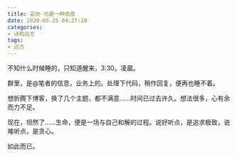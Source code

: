 ```yaml
---
title: 妥协-也是一种态度
date: 2020-05-25 04:27:20
categories:
- 诗和远方
tags:
- 远方
---
```




不知什么时候睡的，只知道醒来，3:30。凌晨。

群里，是@笔者的信息，业务上的。处理下代码，稍作回复，便再也睡不着。

想折腾下博客，换了几个主题，都不满意……时间已过去许久。想法很多，心有余而力不足。

现在，坦然了……生命，便是一场与自己和解的过程。说好听点，是追求极致，说难听点，是贪心。

如此而已。